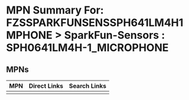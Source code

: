 



# MPN Summary For: FZSSPARKFUNSENSSPH641LM4H1MPHONE > SparkFun-Sensors : SPH0641LM4H-1_MICROPHONE

## MPNs
  

|MPN|Direct Links|Search Links|
| :--- | :--- | :--- |
||||
